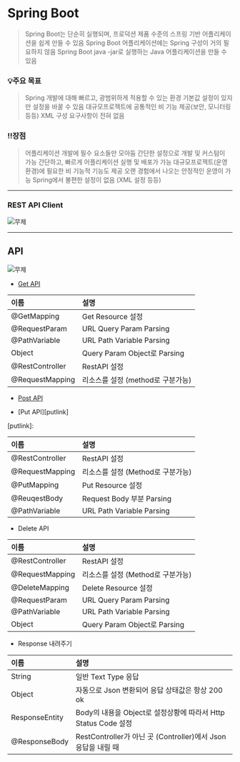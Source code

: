 # Spring Boot
> Spring Boot는 단순히 실행되며, 프로덕션 제품 수준의 스프링 기반 어플리케이션을 쉽게 만들 수 있음
> Spring Boot 어플리케이션에는 Spring 구성이 거의 필요하지 않음
> Spring Boot java -jar로 실행하는 Java 어플리케이션을 만들 수 있음

### 💡주요 목표
> Spring 개발에 대해 빠르고, 광범위하게 적용할 수 있는 환경
> 기본값 설정이 있지만 설정을 바꿀 수 있음
> 대규모프로젝트에 공통적인 비 기능 제공(보안, 모니터링 등등)
> XML 구성 요구사항이 전혀 없음

### ‼️장점
> 어플리케이션 개발에 필수 요소들만 모아둠
> 간단한 설정으로 개발 및 커스텀이 가능
> 간단하고, 빠르게 어플리케이션 실행 및 배포가 가능
> 대규모프로젝트(운영환경)에 필요한 비 기능적 기능도 제공
> 오랜 경험에서 나오는 안정적인 운영이 가능
> Spring에서 불편한 설정이 없음 (XML 설정 등등)

***
### REST API Client 
![무제](https://user-images.githubusercontent.com/50236501/124254994-a49e9180-db64-11eb-9b2a-63bf14296b8a.jpg)

***
## API
![무제](https://user-images.githubusercontent.com/50236501/124251750-399f8b80-db61-11eb-9125-40f3b8c58a60.jpg)

- [Get API][getlink]

[getlink]:https://github.com/kimhyeyun/FastCampus/tree/main/JavaSpring/hello   

|이름|설명|
|:------|:---|
|@GetMapping|Get Resource 설정|
|@RequestParam|URL Query Param Parsing|
|@PathVariable|URL Path Variable Parsing|
|Object|Query Param Object로 Parsing|
|@RestController|RestAPI 설정|
|@RequestMapping|리소스를 설정 (method로 구분가능)|


- [Post API][postlink]

[postlink]:https://github.com/kimhyeyun/FastCampus/tree/main/JavaSpring/post


- [Put API][putlink]

[putlink]:

|이름|설명|
|:------|:---|
|@RestController|RestAPI 설정|
|@RequestMapping|리소스를 설정 (Method로 구분가능)|
|@PutMapping|Put Resource 설정|
|@ReuqestBody|Request Body 부분 Parsing|
|@PathVariable|URL Path Variable Parsing|


- Delete API

|이름|설명|
|:------|:---|
|@RestController|RestAPI 설정|
|@RequestMapping|리소스를 설정 (Method로 구분가능)|
|@DeleteMapping|Delete Resource 설정|
|@RequestParam|URL Query Param Parsing|
|@PathVariable|URL Path Variable Parsing|
|Object|Query Param Object로 Parsing|


- Response 내려주기

|이름|설명|
|:------|:---|
|String|일반 Text Type 응답|
|Object|자동으로 Json 변환되어 응답 상태값은 항상 200 ok|
|ResponseEntity|Body의 내용을 Object로 설정상황에 따라서 Http Status Code 설정|
|@ResponseBody|RestController가 아닌 곳 (Controller)에서 Json 응답을 내릴 때|
